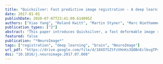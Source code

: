 ```yaml
---
title: "Quicksilver: Fast predictive image registration - A deep learning approach"
date: 2017-01-01
publishDate: 2020-07-07T23:41:09.614095Z
authors: ["Xiao Yang", "Roland Kwitt", "Martin Styner", "Marc Niethammer"]
publication_types: ["2"]
abstract: "This paper introduces Quicksilver, a fast deformable image registration method. Quicksilver registration for image-pairs works by patch-wise prediction of a deformation model based directly on image appearance. A deep encoder-decoder network is used as the prediction model. While the prediction strategy is general, we focus on predictions for the Large Deformation Diffeomorphic Metric Mapping (LDDMM) model. Specifically, we predict the momentum-parameterization of LDDMM, which facilitates a patch-wise prediction strategy while maintaining the theoretical properties of LDDMM, such as guaranteed diffeomorphic mappings for sufficiently strong regularization. We also provide a probabilistic version of our prediction network which can be sampled during the testing time to calculate uncertainties in the predicted deformations. Finally, we introduce a new correction network which greatly increases the prediction accuracy of an already existing prediction network. We show experimental results for uni-modal atlas-to-image as well as uni-/multimodal image-to-image registrations. These experiments demonstrate that our method accurately predicts registrations obtained by numerical optimization, is very fast, achieves state-of-the-art registration results on four standard validation datasets, and can jointly learn an image similarity measure. Quicksilver is freely available as an open-source software."
featured: false
publication: "*NeuroImage*"
tags: ["registration", "deep learning", "brain", "NeuroImage"]
url_pdf: "https://drive.google.com/file/d/18XO7SZtFzVHnKs3Q8BnEclbvgTPsCVbh"
doi: "10.1016/j.neuroimage.2017.07.008"
---
```


